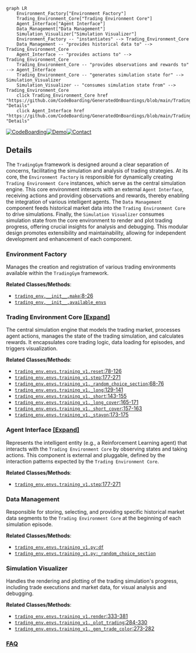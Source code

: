 ```mermaid
graph LR
    Environment_Factory["Environment Factory"]
    Trading_Environment_Core["Trading Environment Core"]
    Agent_Interface["Agent Interface"]
    Data_Management["Data Management"]
    Simulation_Visualizer["Simulation Visualizer"]
    Environment_Factory -- "instantiates" --> Trading_Environment_Core
    Data_Management -- "provides historical data to" --> Trading_Environment_Core
    Agent_Interface -- "provides actions to" --> Trading_Environment_Core
    Trading_Environment_Core -- "provides observations and rewards to" --> Agent_Interface
    Trading_Environment_Core -- "generates simulation state for" --> Simulation_Visualizer
    Simulation_Visualizer -- "consumes simulation state from" --> Trading_Environment_Core
    click Trading_Environment_Core href "https://github.com/CodeBoarding/GeneratedOnBoardings/blob/main/TradingGym/Trading_Environment_Core.md" "Details"
    click Agent_Interface href "https://github.com/CodeBoarding/GeneratedOnBoardings/blob/main/TradingGym/Agent_Interface.md" "Details"
```

[![CodeBoarding](https://img.shields.io/badge/Generated%20by-CodeBoarding-9cf?style=flat-square)](https://github.com/CodeBoarding/GeneratedOnBoardings)[![Demo](https://img.shields.io/badge/Try%20our-Demo-blue?style=flat-square)](https://www.codeboarding.org/demo)[![Contact](https://img.shields.io/badge/Contact%20us%20-%20contact@codeboarding.org-lightgrey?style=flat-square)](mailto:contact@codeboarding.org)

## Details

The `TradingGym` framework is designed around a clear separation of concerns, facilitating the simulation and analysis of trading strategies. At its core, the `Environment Factory` is responsible for dynamically creating `Trading Environment Core` instances, which serve as the central simulation engine. This core environment interacts with an external `Agent Interface`, receiving actions and providing observations and rewards, thereby enabling the integration of various intelligent agents. The `Data Management` component feeds historical market data into the `Trading Environment Core` to drive simulations. Finally, the `Simulation Visualizer` consumes simulation state from the core environment to render and plot trading progress, offering crucial insights for analysis and debugging. This modular design promotes extensibility and maintainability, allowing for independent development and enhancement of each component.

### Environment Factory
Manages the creation and registration of various trading environments available within the `TradingGym` framework.


**Related Classes/Methods**:

- <a href="https://github.com/Yvictor/TradingGym/blob/master/trading_env/__init__.py#L8-L26" target="_blank" rel="noopener noreferrer">`trading_env.__init__.make`:8-26</a>
- <a href="https://github.com/Yvictor/TradingGym/blob/master/trading_env/__init__.py" target="_blank" rel="noopener noreferrer">`trading_env.__init__.available_envs`</a>


### Trading Environment Core [[Expand]](./Trading_Environment_Core.md)
The central simulation engine that models the trading market, processes agent actions, manages the state of the trading simulation, and calculates rewards. It encapsulates core trading logic, data loading for episodes, and triggers visualization.


**Related Classes/Methods**:

- <a href="https://github.com/Yvictor/TradingGym/blob/master/trading_env/envs/training_v1.py#L78-L126" target="_blank" rel="noopener noreferrer">`trading_env.envs.training_v1.reset`:78-126</a>
- <a href="https://github.com/Yvictor/TradingGym/blob/master/trading_env/envs/training_v1.py#L177-L271" target="_blank" rel="noopener noreferrer">`trading_env.envs.training_v1.step`:177-271</a>
- <a href="https://github.com/Yvictor/TradingGym/blob/master/trading_env/envs/training_v1.py#L68-L76" target="_blank" rel="noopener noreferrer">`trading_env.envs.training_v1._random_choice_section`:68-76</a>
- <a href="https://github.com/Yvictor/TradingGym/blob/master/trading_env/envs/training_v1.py#L129-L141" target="_blank" rel="noopener noreferrer">`trading_env.envs.training_v1._long`:129-141</a>
- <a href="https://github.com/Yvictor/TradingGym/blob/master/trading_env/envs/training_v1.py#L143-L155" target="_blank" rel="noopener noreferrer">`trading_env.envs.training_v1._short`:143-155</a>
- <a href="https://github.com/Yvictor/TradingGym/blob/master/trading_env/envs/training_v1.py#L165-L171" target="_blank" rel="noopener noreferrer">`trading_env.envs.training_v1._long_cover`:165-171</a>
- <a href="https://github.com/Yvictor/TradingGym/blob/master/trading_env/envs/training_v1.py#L157-L163" target="_blank" rel="noopener noreferrer">`trading_env.envs.training_v1._short_cover`:157-163</a>
- <a href="https://github.com/Yvictor/TradingGym/blob/master/trading_env/envs/training_v1.py#L173-L175" target="_blank" rel="noopener noreferrer">`trading_env.envs.training_v1._stayon`:173-175</a>


### Agent Interface [[Expand]](./Agent_Interface.md)
Represents the intelligent entity (e.g., a Reinforcement Learning agent) that interacts with the `Trading Environment Core` by observing states and taking actions. This component is external and pluggable, defined by the interaction patterns expected by the `Trading Environment Core`.


**Related Classes/Methods**:

- <a href="https://github.com/Yvictor/TradingGym/blob/master/trading_env/envs/training_v1.py#L177-L271" target="_blank" rel="noopener noreferrer">`trading_env.envs.training_v1.step`:177-271</a>


### Data Management
Responsible for storing, selecting, and providing specific historical market data segments to the `Trading Environment Core` at the beginning of each simulation episode.


**Related Classes/Methods**:

- <a href="https://github.com/Yvictor/TradingGym/blob/master/trading_env/envs/training_v1.py" target="_blank" rel="noopener noreferrer">`trading_env.envs.training_v1.py:df`</a>
- <a href="https://github.com/Yvictor/TradingGym/blob/master/trading_env/envs/training_v1.py" target="_blank" rel="noopener noreferrer">`trading_env.envs.training_v1.py:_random_choice_section`</a>


### Simulation Visualizer
Handles the rendering and plotting of the trading simulation's progress, including trade executions and market data, for visual analysis and debugging.


**Related Classes/Methods**:

- <a href="https://github.com/Yvictor/TradingGym/blob/master/trading_env/envs/training_v1.py#L333-L381" target="_blank" rel="noopener noreferrer">`trading_env.envs.training_v1.render`:333-381</a>
- <a href="https://github.com/Yvictor/TradingGym/blob/master/trading_env/envs/training_v1.py#L284-L330" target="_blank" rel="noopener noreferrer">`trading_env.envs.training_v1._plot_trading`:284-330</a>
- <a href="https://github.com/Yvictor/TradingGym/blob/master/trading_env/envs/training_v1.py#L273-L282" target="_blank" rel="noopener noreferrer">`trading_env.envs.training_v1._gen_trade_color`:273-282</a>




### [FAQ](https://github.com/CodeBoarding/GeneratedOnBoardings/tree/main?tab=readme-ov-file#faq)